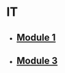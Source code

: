 # IT

- ## [Module 1](IT/Classes_Notes/Module_1/m1_syllabus.md)
- ## [Module 3](IT/Classes_Notes/Module_3/m3_syllabus.md)